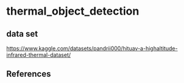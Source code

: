 # thermal_object_detection

## data set
https://www.kaggle.com/datasets/pandrii000/hituav-a-highaltitude-infrared-thermal-dataset/

## References
